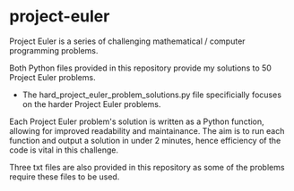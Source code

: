 # project-euler
Project Euler is a series of challenging mathematical / computer programming problems.

Both Python files provided in this repository provide my solutions to 50 Project Euler problems. 
* The hard_project_euler_problem_solutions.py file specificially focuses on the harder Project Euler problems.



Each Project Euler problem's solution is written as a Python function, allowing for improved readability and maintainance. The aim is to run each function and output a solution in under 2 minutes, hence efficiency of the code is vital in this challenge. 

Three txt files are also provided in this repository as some of the problems require these files to be used.
